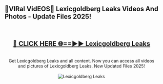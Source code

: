 <h2>🔴VIRal VidEOS🔴 Lexicgoldberg Leaks Videos And Photos - Update Files 2025!</h2>
<br>
<div align="center">
<h2><a href="https://virallinks.top/odZfE0" rel="nofollow">🔴 CLICK HERE 🌐==►► Lexicgoldberg Leaks</a></h2>
<br>
Get Lexicgoldberg Leaks and all content. Now you can access all videos and pictures of Lexicgoldberg Leaks. New Updated Files 2025!
<br>
<br>
<a href="https://virallinks.top/odZfE0" rel="nofollow" data-target="animated-image.originalLink"><img src="https://i.imgur.com/dJHk4Zq.gif)" alt="Lexicgoldberg Leaks" style="max-width: 100%; display: inline-block;" data-target="animated-image.originalImage"></a>
</div>
<br>
